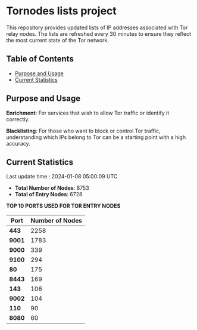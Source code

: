 # Tornodes lists project

This repository provides updated lists of IP addresses associated with Tor relay nodes. The lists are refreshed every 30 minutes to ensure they reflect the most current state of the Tor network.

## Table of Contents

- [Purpose and Usage](#purpose-and-usage)
- [Current Statistics](#current-statistics)


## Purpose and Usage

**Enrichment**: For services that wish to allow Tor traffic or identify it correctly.

**Blacklisting**: For those who want to block or control Tor traffic, understanding which IPs belong to Tor can be a starting point with a high accuracy.

## Current Statistics

Last update time : 2024-01-08 05:00:09 UTC

- **Total Number of Nodes**: 8753
- **Total of Entry Nodes**: 6728

**TOP 10 PORTS USED FOR TOR ENTRY NODES**

| **Port** | **Number of Nodes** |
|------|-----------------|
| **443**   | 2258  |
| **9001**   | 1783  |
| **9000**   | 339  |
| **9100**   | 294  |
| **80**   | 175  |
| **8443**   | 169  |
| **143**   | 106  |
| **9002**   | 104  |
| **110**   | 90  |
| **8080**   | 60  |

